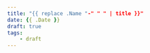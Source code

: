 ```yaml
---
title: "{{ replace .Name "-" " " | title }}"
date: {{ .Date }}
draft: true
tags:
    - draft
---
```


